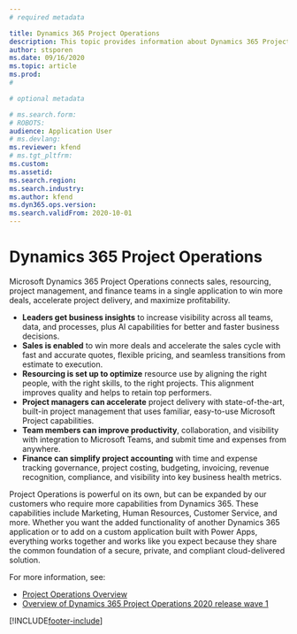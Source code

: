 ```yaml
---
# required metadata

title: Dynamics 365 Project Operations 
description: This topic provides information about Dynamics 365 Project operations.
author: stsporen
ms.date: 09/16/2020
ms.topic: article
ms.prod: 
#

# optional metadata

# ms.search.form: 
# ROBOTS: 
audience: Application User
# ms.devlang: 
ms.reviewer: kfend
# ms.tgt_pltfrm: 
ms.custom: 
ms.assetid: 
ms.search.region: 
ms.search.industry: 
ms.author: kfend
ms.dyn365.ops.version: 
ms.search.validFrom: 2020-10-01
---
```


# Dynamics 365 Project Operations

Microsoft Dynamics 365 Project Operations connects sales, resourcing, project management, and finance teams in a single application to win more deals, accelerate project delivery, and maximize profitability.

-	**Leaders get business insights** to increase visibility across all teams, data, and processes, plus AI capabilities for better and faster business decisions.
-	**Sales is enabled** to win more deals and accelerate the sales cycle with fast and accurate quotes, flexible pricing, and seamless transitions from estimate to execution.
-	**Resourcing is set up to optimize** resource use by aligning the right people, with the right skills, to the right projects. This alignment improves quality and helps to retain top performers.
-	**Project managers can accelerate** project delivery with state-of-the-art, built-in project management that uses familiar, easy-to-use Microsoft Project capabilities.
-	**Team members can improve productivity**, collaboration, and visibility with integration to Microsoft Teams, and submit time and expenses from anywhere.
-	**Finance can simplify project accounting** with time and expense tracking governance, project costing, budgeting, invoicing, revenue recognition, compliance, and visibility into key business health metrics.

Project Operations is powerful on its own, but can be expanded by our customers who require more capabilities from Dynamics 365. These capabilities include Marketing, Human Resources, Customer Service, and more. Whether you want the added functionality of another Dynamics 365 application or to add on a custom application built with Power Apps, everything works together and works like you expect because they share the common foundation of a secure, private, and compliant cloud-delivered solution.

For more information, see:

- [Project Operations Overview](https://dynamics.microsoft.com/en-us/project-operations/overview/)
- [Overview of Dynamics 365 Project Operations 2020 release wave 1](/dynamics365-release-plan/2020wave1/dynamics365-project-operations/)



[!INCLUDE[footer-include](includes/footer-banner.md)]
